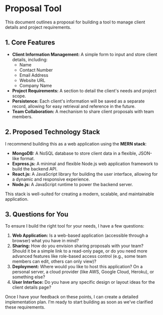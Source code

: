 # Proposal Tool

This document outlines a proposal for building a tool to manage client details and project requirements.

## 1. Core Features

*   **Client Information Management:** A simple form to input and store client details, including:
    *   Name
    *   Contact Number
    *   Email Address
    *   Website URL
    *   Company Name
*   **Project Requirements:** A section to detail the client's needs and project scope.
*   **Persistence:** Each client's information will be saved as a separate record, allowing for easy retrieval and reference in the future.
*   **Team Collaboration:** A mechanism to share client proposals with team members.

## 2. Proposed Technology Stack

I recommend building this as a web application using the **MERN stack**:

*   **MongoDB:** A NoSQL database to store client data in a flexible, JSON-like format.
*   **Express.js:** A minimal and flexible Node.js web application framework to build the backend API.
*   **React.js:** A JavaScript library for building the user interface, allowing for a dynamic and responsive experience.
*   **Node.js:** A JavaScript runtime to power the backend server.

This stack is well-suited for creating a modern, scalable, and maintainable application.

## 3. Questions for You

To ensure I build the right tool for your needs, I have a few questions:

1.  **Web Application:** Is a web-based application (accessible through a browser) what you have in mind?
2.  **Sharing:** How do you envision sharing proposals with your team? Should it be a simple link to a read-only page, or do you need more advanced features like role-based access control (e.g., some team members can edit, others can only view)?
3.  **Deployment:** Where would you like to host this application? On a personal server, a cloud provider (like AWS, Google Cloud, Heroku), or something else?
4.  **User Interface:** Do you have any specific design or layout ideas for the client details page?

Once I have your feedback on these points, I can create a detailed implementation plan. I'm ready to start building as soon as we've clarified these requirements.
